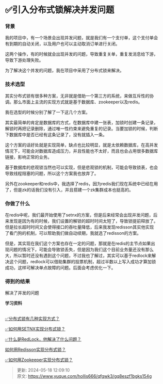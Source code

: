 # ✅引入分布式锁解决并发问题

### 背景
我的项目中，有一个场景会出现并发问题，就是我们有一个支付单，这个支付单会有到期的自动关闭，以及用户也可以主动取消订单进行关闭。



这两个操作，有的时候就会出现并发的问题，导致重复关单，重复发消息给下游，导致下游处理失败。



为了解决这个并发的问题，我在项目中采用了分布式锁来解决。



### 技术选型


其实分布式锁有很多种方案，无非就是借助一个第三方的系统，来做互斥性的协调。那么市面上主流的实现方式就是基于数据库、zookeeper以及redis。



我在选型的时候分别了解了一下这几个方案。



其实最简单的肯定是数据库的方式，在数据库中建一张表，加锁时创建一条记录，解锁时再把记录删除，通过唯一性约束来避免重复的记录。当要加锁的时候，判断下数据库中是否已经有这条记录了，没有就插入一条。



这个方案的话好处就是实现简单，缺点也比较明显，就是太依赖数据库，在高并发情况下，可能会对数据库造成压力，并且性能也不太好，而且也会占用很多数据库链接，影响正常的业务。



基于数据库的悲观锁当然也可以实现，但是悲观锁的机制，可能会导致锁表，也会导致线程阻塞的问题，所以这个方案我也放弃了。



另外在zookeeper和redis中，我选择了redis，因为redis我们现在系统中已经在用了，但是zk的话我们没有引入，并且搭建一个zk集群成本也挺高的。



### 你做了什么


在redis中呢，我们最开始使用了setnx的方案，但是后来经常会出现并发问题，后来发现是因为有的时候，我们设置的解锁的超时时间太短了，导致锁提前释放了。但是拉长超时时间又会使得接口的吞吐量降低，后来我发现redisson其实他实现了看门狗的机制，可以帮助我们做自动续期，我就选了redisson的方案。



但是，其实现在我们这个方案也存在一定的问题，那就是在redis的主节点如果出现问题的情况下，可能会导致锁丢失，但是因为我们这个目前业务量还没有那么大，所以暂时还没有遇到这个问题，不过我也了解过，其实可以基于redlock来解决这个问题，redlock可以借助集群的投票机制，超过半数以上写入成功才算加锁成功，这样可解决单点故障的问题。后面会考虑优化一下。



### 得到的结果


解决了并发的问题





**<font style="color:rgb(38, 38, 38);">学习资料</font>**<font style="color:rgb(38, 38, 38);">  
</font><font style="color:rgb(38, 38, 38);">  
</font>

[✅分布式锁有几种实现方式？](https://www.yuque.com/hollis666/qfgwk3/fvnr41#CJQP3)



[✅如何用SETNX实现分布式锁？](https://www.yuque.com/hollis666/qfgwk3/feovxr7gr8ois5yt)



[✅什么是RedLock，他解决了什么问题？](https://www.yuque.com/hollis666/qfgwk3/lxzg0ubs2xpvenxw)



[如何用Redisson实现分布式锁？](https://www.yuque.com/hollis666/qfgwk3/gdsvngueclva39ve)



[✅如何用Zookeeper实现分布式锁？](https://www.yuque.com/hollis666/qfgwk3/bdxuqt775i5zo9kz)



> 更新: 2024-05-18 12:09:10  
> 原文: <https://www.yuque.com/hollis666/qfgwk3/gq8eszf1bgks154g>